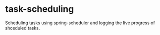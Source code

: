 # task-scheduling

Scheduling tasks using spring-scheduler and logging the live progress of shceduled tasks.

